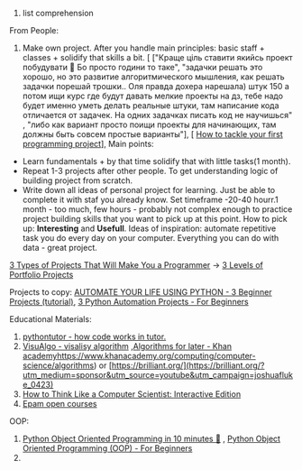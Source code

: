  1) list comprehension






From People:
1) Make own project. After you handle main principles: basic staff + classes + solidify that skills a bit. [ ["Краще ціль ставити якийсь проект побудувати 🙂 Бо просто години то таке", 
"задачки решать это хорошо, но это развитие алгоритмического мышления, как решать задачки порешай трошки.. Оля правда дохера нарешала) штук 150 а потом ищи курс где будут давать мелкие проекты на дз, тебе надо будет именно уметь делать реальные штуки, там написание кода отличается от задачек. На одних задачках писать код не научишься" , "либо как вариант просто поищи проекты для начинающих, там должны быть совсем простые варианты"], [ [How to tackle your first programming project](https://www.youtube.com/watch?v=h2jLEtVVlP0)], Main points:
- Learn fundamentals + by that time solidify that with little tasks(1 month).
- Repeat 1-3 projects after other people. To get understanding logic of building project from scratch.      
- Write down all ideas of personal project for learning. Just be able to complete it with staf you already know. Set timeframe -20-40 hourr.1  month - too much, few hours - probably not complex enough to practice project building skills that you want to pick up at this point. How to pick up: **Interesting**  and **Usefull**. Ideas of inspiration: automate repetitive task you do every day on your computer. Everything you can do with data - great project. 
                                                                                
                                                                                                            

[3 Types of Projects That Will Make You a Programmer](https://www.youtube.com/watch?v=RYE0QQKJI9o) -> [3 Levels of Portfolio Projects](https://github.com/andysterks/three-levels-of-projects) 

Projects to copy: [AUTOMATE YOUR LIFE USING PYTHON - 3 Beginner Projects (tutorial)](https://www.youtube.com/watch?v=ZRlbf5P2iMA), [3 Python Automation Projects - For Beginners](https://www.youtube.com/watch?v=Oz3W-LKfafE)    

                                                                                                         
                                                                                                              
                                                                                                        
Educational Materials:
1) [pythontutor -  how code works in tutor.](https://pythontutor.com/)
2)  [VisuAlgo - visalisy algorithm](https://visualgo.net/en) ,[Algorithms for later - Khan academy](https://www.khanacademy.org/computing/computer-science/algorithms)https://www.khanacademy.org/computing/computer-science/algorithms) or [https://brilliant.org/](https://brilliant.org/?utm_medium=sponsor&utm_source=youtube&utm_campaign=joshuafluke_0423)
3) [How to Think Like a Computer Scientist: Interactive Edition](https://runestone.academy/ns/books/published/thinkcspy/index.html)
4) [Epam open courses](https://training.epam.ua/#!/Home?lang=ua&City=-56,-1)


 OOP:
1) [Python Object Oriented Programming in 10 minutes 🐍](https://www.youtube.com/watch?v=q2SGW2VgwAM) , [Python Object Oriented Programming (OOP) - For Beginners](https://www.youtube.com/watch?v=JeznW_7DlB0)
2) 
